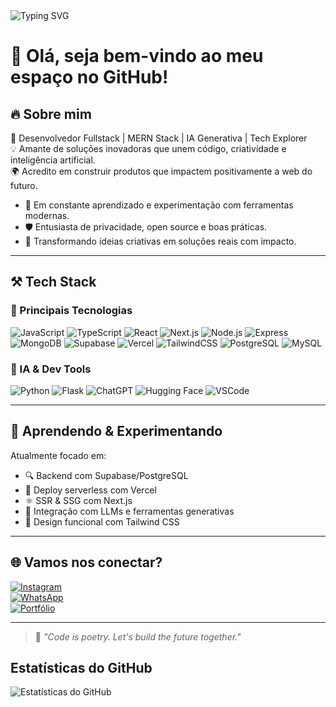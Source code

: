 <!-- Banner animado opcional -->
<img src="https://readme-typing-svg.herokuapp.com?font=Fira+Code&size=22&pause=1000&color=00FACC&vCenter=true&width=440&lines=console.log('Hello%2C+dev+world!');+👨‍💻" alt="Typing SVG" />

# 👋 Olá, seja bem-vindo ao meu espaço no GitHub!

## 🔥 Sobre mim

🚀 Desenvolvedor Fullstack | MERN Stack | IA Generativa | Tech Explorer  
💡 Amante de soluções inovadoras que unem código, criatividade e inteligência artificial.  
🌍 Acredito em construir produtos que impactem positivamente a web do futuro.  

- 🧠 Em constante aprendizado e experimentação com ferramentas modernas.
- 🛡️ Entusiasta de privacidade, open source e boas práticas.
- 🎯 Transformando ideias criativas em soluções reais com impacto.

---

## ⚒️ Tech Stack

### 🚀 Principais Tecnologias

![JavaScript](https://img.shields.io/badge/-JavaScript-black?style=flat-square&logo=javascript)
![TypeScript](https://img.shields.io/badge/-TypeScript-black?style=flat-square&logo=typescript)
![React](https://img.shields.io/badge/-React-black?style=flat-square&logo=react)
![Next.js](https://img.shields.io/badge/-Next.js-black?style=flat-square&logo=nextdotjs)
![Node.js](https://img.shields.io/badge/-Node.js-black?style=flat-square&logo=node.js)
![Express](https://img.shields.io/badge/-Express-black?style=flat-square&logo=express)
![MongoDB](https://img.shields.io/badge/-MongoDB-black?style=flat-square&logo=mongodb)
![Supabase](https://img.shields.io/badge/-Supabase-3ECF8E?style=flat-square&logo=supabase&logoColor=black)
![Vercel](https://img.shields.io/badge/-Vercel-black?style=flat-square&logo=vercel)
![TailwindCSS](https://img.shields.io/badge/-Tailwind_CSS-38B2AC?style=flat-square&logo=tailwind-css)
![PostgreSQL](https://img.shields.io/badge/-PostgreSQL-316192?style=flat-square&logo=postgresql)
![MySQL](https://img.shields.io/badge/-MySQL-black?style=flat-square&logo=mysql)

### 🧠 IA & Dev Tools

![Python](https://img.shields.io/badge/-Python-black?style=flat-square&logo=python)
![Flask](https://img.shields.io/badge/-Flask-black?style=flat-square&logo=flask)
![ChatGPT](https://img.shields.io/badge/-ChatGPT-74aa9c?style=flat-square&logo=openai)
![Hugging Face](https://img.shields.io/badge/-HuggingFace-F9A03C?style=flat-square&logo=huggingface)
![VSCode](https://img.shields.io/badge/-VSCode-007ACC?style=flat-square&logo=visual-studio-code)

---

## 🧪 Aprendendo & Experimentando

Atualmente focado em:
- 🔍 Backend com Supabase/PostgreSQL
- 🧬 Deploy serverless com Vercel
- ⚛️ SSR & SSG com Next.js
- 🧠 Integração com LLMs e ferramentas generativas
- 🎨 Design funcional com Tailwind CSS

---

## 🌐 Vamos nos conectar?

[![Instagram](https://img.shields.io/badge/@seu_usuario-E4405F?style=for-the-badge&logo=instagram&logoColor=white)](https://www.instagram.com/seu-usuario)  
[![WhatsApp](https://img.shields.io/badge/Contato-25D366?style=for-the-badge&logo=whatsapp&logoColor=white)](https://call.whatsapp.com/voice/+5527999990362)  
[![Portfólio](https://img.shields.io/badge/Meu_Portfólio-39E09B?style=for-the-badge&logo=linktree&logoColor=white)](https://linktr.ee/devnautcoder)

---

> 💬 *"Code is poetry. Let's build the future together."*


## Estatísticas do GitHub

![Estatísticas do GitHub](https://github-readme-stats.vercel.app/api?username=devnaut-coder&show_icons=true&theme=synthwave)
